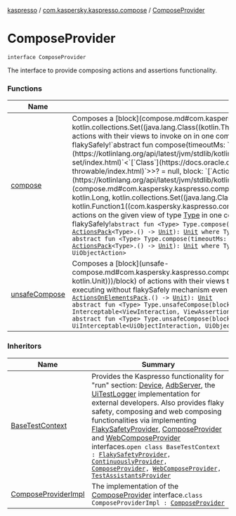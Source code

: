 [kaspresso](../../index.md) / [com.kaspersky.kaspresso.compose](../index.md) / [ComposeProvider](./index.md)

# ComposeProvider

`interface ComposeProvider`

The interface to provide composing actions and assertions functionality.

### Functions

| Name | Summary |
|---|---|
| [compose](compose.md) | Composes a [block](compose.md#com.kaspersky.kaspresso.compose.ComposeProvider$compose(kotlin.Long, kotlin.Long, kotlin.collections.Set((java.lang.Class((kotlin.Throwable)))), kotlin.Function1((com.kaspersky.kaspresso.compose.pack.ActionsOnElementsPack, kotlin.Unit)))/block) of actions with their views to invoke on in one composite action that succeeds if at least one of it's parts succeeds. Please, be aware of `or` sections are executing flakySafely!`abstract fun compose(timeoutMs: `[`Long`](https://kotlinlang.org/api/latest/jvm/stdlib/kotlin/-long/index.html)`? = null, intervalMs: `[`Long`](https://kotlinlang.org/api/latest/jvm/stdlib/kotlin/-long/index.html)`? = null, allowedExceptions: `[`Set`](https://kotlinlang.org/api/latest/jvm/stdlib/kotlin.collections/-set/index.html)`<`[`Class`](https://docs.oracle.com/javase/6/docs/api/java/lang/Class.html)`<out `[`Throwable`](https://kotlinlang.org/api/latest/jvm/stdlib/kotlin/-throwable/index.html)`>>? = null, block: `[`ActionsOnElementsPack`](../../com.kaspersky.kaspresso.compose.pack/-actions-on-elements-pack/index.md)`.() -> `[`Unit`](https://kotlinlang.org/api/latest/jvm/stdlib/kotlin/-unit/index.html)`): `[`Unit`](https://kotlinlang.org/api/latest/jvm/stdlib/kotlin/-unit/index.html)<br>Composes a [block](compose.md#com.kaspersky.kaspresso.compose.ComposeProvider$compose(com.kaspersky.kaspresso.compose.ComposeProvider.compose.Type, kotlin.Long, kotlin.Long, kotlin.collections.Set((java.lang.Class((kotlin.Throwable)))), kotlin.Function1((com.kaspersky.kaspresso.compose.pack.ActionsPack((com.kaspersky.kaspresso.compose.ComposeProvider.compose.Type)), kotlin.Unit)))/block) of actions on the given view of type [Type](compose.md#Type) in one composite action that succeeds if at least one of it's parts succeeds. Please, be aware of `or` sections are executing flakySafely!`abstract fun <Type> Type.compose(timeoutMs: `[`Long`](https://kotlinlang.org/api/latest/jvm/stdlib/kotlin/-long/index.html)`? = null, intervalMs: `[`Long`](https://kotlinlang.org/api/latest/jvm/stdlib/kotlin/-long/index.html)`? = null, allowedExceptions: `[`Set`](https://kotlinlang.org/api/latest/jvm/stdlib/kotlin.collections/-set/index.html)`<`[`Class`](https://docs.oracle.com/javase/6/docs/api/java/lang/Class.html)`<out `[`Throwable`](https://kotlinlang.org/api/latest/jvm/stdlib/kotlin/-throwable/index.html)`>>? = null, block: `[`ActionsPack`](../../com.kaspersky.kaspresso.compose.pack/-actions-pack/index.md)`<Type>.() -> `[`Unit`](https://kotlinlang.org/api/latest/jvm/stdlib/kotlin/-unit/index.html)`): `[`Unit`](https://kotlinlang.org/api/latest/jvm/stdlib/kotlin/-unit/index.html)` where Type : BaseActions, Type : BaseAssertions, Type : Interceptable<ViewInteraction, ViewAssertion, ViewAction>`<br>`abstract fun <Type> Type.compose(timeoutMs: `[`Long`](https://kotlinlang.org/api/latest/jvm/stdlib/kotlin/-long/index.html)`? = null, intervalMs: `[`Long`](https://kotlinlang.org/api/latest/jvm/stdlib/kotlin/-long/index.html)`? = null, allowedExceptions: `[`Set`](https://kotlinlang.org/api/latest/jvm/stdlib/kotlin.collections/-set/index.html)`<`[`Class`](https://docs.oracle.com/javase/6/docs/api/java/lang/Class.html)`<out `[`Throwable`](https://kotlinlang.org/api/latest/jvm/stdlib/kotlin/-throwable/index.html)`>>? = null, block: `[`ActionsPack`](../../com.kaspersky.kaspresso.compose.pack/-actions-pack/index.md)`<Type>.() -> `[`Unit`](https://kotlinlang.org/api/latest/jvm/stdlib/kotlin/-unit/index.html)`): `[`Unit`](https://kotlinlang.org/api/latest/jvm/stdlib/kotlin/-unit/index.html)` where Type : UiBaseActions, Type : UiBaseAssertions, Type : UiInterceptable<UiObjectInteraction, UiObjectAssertion, UiObjectAction>` |
| [unsafeCompose](unsafe-compose.md) | Composes a [block](unsafe-compose.md#com.kaspersky.kaspresso.compose.ComposeProvider$unsafeCompose(kotlin.Function1((com.kaspersky.kaspresso.compose.pack.ActionsOnElementsPack, kotlin.Unit)))/block) of actions with their views to invoke on in one composite action that succeeds if at least one of it's parts succeeds. Please, be aware of `or` sections are executing without flakySafely mechanism     even though there may be flakySafely interceptors in your Kaspresso settings!`abstract fun unsafeCompose(block: `[`ActionsOnElementsPack`](../../com.kaspersky.kaspresso.compose.pack/-actions-on-elements-pack/index.md)`.() -> `[`Unit`](https://kotlinlang.org/api/latest/jvm/stdlib/kotlin/-unit/index.html)`): `[`Unit`](https://kotlinlang.org/api/latest/jvm/stdlib/kotlin/-unit/index.html)<br>`abstract fun <Type> Type.unsafeCompose(block: `[`ActionsPack`](../../com.kaspersky.kaspresso.compose.pack/-actions-pack/index.md)`<Type>.() -> `[`Unit`](https://kotlinlang.org/api/latest/jvm/stdlib/kotlin/-unit/index.html)`): `[`Unit`](https://kotlinlang.org/api/latest/jvm/stdlib/kotlin/-unit/index.html)` where Type : BaseActions, Type : BaseAssertions, Type : Interceptable<ViewInteraction, ViewAssertion, ViewAction>`<br>`abstract fun <Type> Type.unsafeCompose(block: `[`ActionsPack`](../../com.kaspersky.kaspresso.compose.pack/-actions-pack/index.md)`<Type>.() -> `[`Unit`](https://kotlinlang.org/api/latest/jvm/stdlib/kotlin/-unit/index.html)`): `[`Unit`](https://kotlinlang.org/api/latest/jvm/stdlib/kotlin/-unit/index.html)` where Type : UiBaseActions, Type : UiBaseAssertions, Type : UiInterceptable<UiObjectInteraction, UiObjectAssertion, UiObjectAction>` |

### Inheritors

| Name | Summary |
|---|---|
| [BaseTestContext](../../com.kaspersky.kaspresso.testcases.core.testcontext/-base-test-context.md) | Provides the Kaspresso functionality for "run" section: [Device](../../com.kaspersky.kaspresso.device/-device/index.md), [AdbServer](../../com.kaspersky.kaspresso.device.server/-adb-server/index.md), the [UiTestLogger](../../com.kaspersky.kaspresso.logger/-ui-test-logger.md) implementation for external developers. Also provides flaky safety, composing and web composing functionalities via implementing [FlakySafetyProvider](../../com.kaspersky.kaspresso.flakysafety/-flaky-safety-provider/index.md), [ComposeProvider](./index.md) and [WebComposeProvider](../-web-compose-provider/index.md) interfaces.`open class BaseTestContext : `[`FlakySafetyProvider`](../../com.kaspersky.kaspresso.flakysafety/-flaky-safety-provider/index.md)`, `[`ContinuouslyProvider`](../../com.kaspersky.kaspresso.flakysafety/-continuously-provider/index.md)`, `[`ComposeProvider`](./index.md)`, `[`WebComposeProvider`](../-web-compose-provider/index.md)`, `[`TestAssistantsProvider`](../../com.kaspersky.kaspresso.testcases.core.testassistants/-test-assistants-provider/index.md) |
| [ComposeProviderImpl](../-compose-provider-impl/index.md) | The implementation of the [ComposeProvider](./index.md) interface.`class ComposeProviderImpl : `[`ComposeProvider`](./index.md) |
